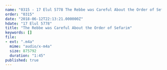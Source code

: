 ```yaml
---
name: "0315 - 17 Elul 5778 The Rebbe was Careful About the Order of Sefarim"
order: "0315"
date: "2018-06-12T22:13:21.000000Z"
hdate: "17 Elul 5778"
title: "The Rebbe was Careful About the Order of Sefarim"
keywords: []
file:
- ext: ".m4a"
  mime: "audio/x-m4a"
  size: 875792
  duration: "1:45"
published: true
---
```

